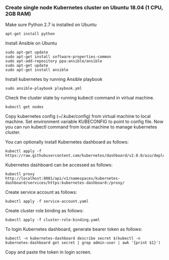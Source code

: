 ### Create single node Kubernetes cluster on Ubuntu 18.04 (1 CPU, 2GB RAM)

Make sure Python 2.7 is installed on Ubuntu 
```
apt-get install python
```

Install Ansible on Ubuntu
```
sudo apt-get update
sudo apt-get install software-properties-common
sudo apt-add-repository ppa:ansible/ansible
sudo apt-get update
sudo apt-get install ansible
```

Install kubernetes by running Ansible playbook

```
sudo ansible-playbook playbook.yml
```

Check the cluster state by running kubectl command in virtual machine.
```
kubectl get nodes
```

Copy kubernetes config (~/.kube/config) from virtual machine to local machine. Set environment variable KUBECONFIG to point to config file. Now you can run kubectl command from local machine to manage kubernetes cluster.

You can optionally install Kubernetes dashboard as follows:
```
kubectl apply -f https://raw.githubusercontent.com/kubernetes/dashboard/v2.0.0/aio/deploy/recommended.yaml
```

Kubernetes dashboard can be accessed as follows:
```
kubectl proxy
http://localhost:8001/api/v1/namespaces/kubernetes-dashboard/services/https:kubernetes-dashboard:/proxy/
```

Create service account as follows:
```
kubectl apply -f service-account.yaml
```

Create cluster role binding as follows:
```
kubectl apply -f cluster-role-binding.yaml
```

To login Kubernetes dashboard, generate bearer token as follows:
```
kubectl -n kubernetes-dashboard describe secret $(kubectl -n kubernetes-dashboard get secret | grep admin-user | awk '{print $1}')
```

Copy and paste the token in login screen.
